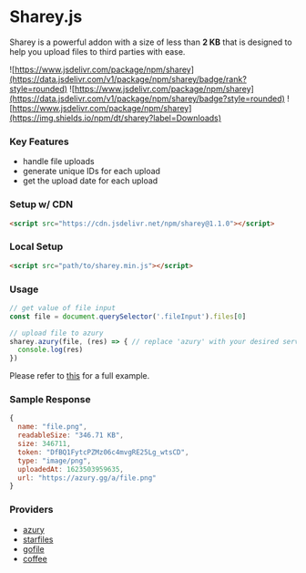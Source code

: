 # Sharey.js

Sharey is a powerful addon with a size of less than **2 KB** that is designed to help you upload files to third parties with ease.

![https://www.jsdelivr.com/package/npm/sharey](https://data.jsdelivr.com/v1/package/npm/sharey/badge/rank?style=rounded) ![https://www.jsdelivr.com/package/npm/sharey](https://data.jsdelivr.com/v1/package/npm/sharey/badge?style=rounded) ![https://www.jsdelivr.com/package/npm/sharey](https://img.shields.io/npm/dt/sharey?label=Downloads)

### Key Features
- handle file uploads
- generate unique IDs for each upload
- get the upload date for each upload

### Setup w/ CDN
```HTML
<script src="https://cdn.jsdelivr.net/npm/sharey@1.1.0"></script>
```

### Local Setup
```HTML
<script src="path/to/sharey.min.js"></script>
```

### Usage
```JavaScript
// get value of file input
const file = document.querySelector('.fileInput').files[0]

// upload file to azury
sharey.azury(file, (res) => { // replace 'azury' with your desired service
  console.log(res)
})
```

Please refer to [this](https://github.com/unrealazury/sharey/tree/main/example) for a full example.

### Sample Response
```JavaScript
{
  name: "file.png",
  readableSize: "346.71 KB",
  size: 346711,
  token: "DfBQ1FytcPZMz06c4mvgRE25Lg_wtsCD",
  type: "image/png",
  uploadedAt: 1623503959635,
  url: "https://azury.gg/a/file.png"
}
```

### Providers
- [azury](https://azury.gg)
- [starfiles](https://starfiles.co)
- [gofile](https://gofile.io)
- [coffee](https://file.coffee)
